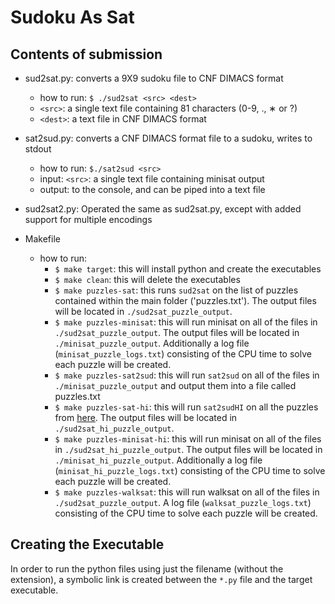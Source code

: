 # Sudoku As Sat

## Contents of submission
- sud2sat.py: converts a 9X9 sudoku file to CNF DIMACS format
    - how to run: `$ ./sud2sat <src> <dest>`
    - `<src>`: a single text file containing 81 characters (0-9, ., ∗ or ?)
    - `<dest>`: a text file in CNF DIMACS format
    
- sat2sud.py: converts a CNF DIMACS format file to a sudoku, writes to stdout
    - how to run: `$./sat2sud <src>`
    - input: `<src>`: a single text file containing minisat output
    - output: to the console, and can be piped into a text file
   
- sud2sat2.py: Operated the same as sud2sat.py, except with added support for multiple encodings

- Makefile
    - how to run:
        - `$ make target`: this will install python and create the executables
        - `$ make clean`: this will delete the executables
        - `$ make puzzles-sat`: this runs `sud2sat` on the list of puzzles contained within the main folder ('puzzles.txt'). The output files will be located in `./sud2sat_puzzle_output`.
        - `$ make puzzles-minisat`: this will run minisat on all of the files in `./sud2sat_puzzle_output`. The output files will be located in `./minisat_puzzle_output`. Additionally a log file (`minisat_puzzle_logs.txt`) consisting of the CPU time to solve each puzzle will be created.
        - `$ make puzzles-sat2sud`: this will run `sat2sud` on all of the files in `./minisat_puzzle_output` and output them into a file called puzzles.txt
        - `$ make puzzles-sat-hi`: this will run `sat2sudHI` on all the puzzles from [here](http://magictour.free.fr/top95). The output files will be located in `./sud2sat_hi_puzzle_output`.
        - `$ make puzzles-minisat-hi`: this will run minisat on all of the files in `./sud2sat_hi_puzzle_output`. The output files will be located in `./minisat_hi_puzzle_output`. Additionally a log file (`minisat_hi_puzzle_logs.txt`) consisting of the CPU time to solve each puzzle will be created.
         - `$ make puzzles-walksat`: this will run walksat on all of the files in `./sud2sat_puzzle_output`. A log file (`walksat_puzzle_logs.txt`) consisting of the CPU time to solve each puzzle will be created.

## Creating the Executable

In order to run the python files using just the filename (without the extension), a symbolic link is created between the `*.py` file and the target executable.
